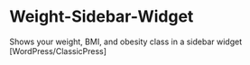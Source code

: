 # Weight-Sidebar-Widget
Shows your weight, BMI, and obesity class in a sidebar widget [WordPress/ClassicPress]

